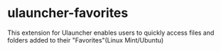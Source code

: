 # ulauncher-favorites
This extension for Ulauncher  enables users to quickly access files and folders added to their "Favorites"(Linux Mint/Ubuntu)
